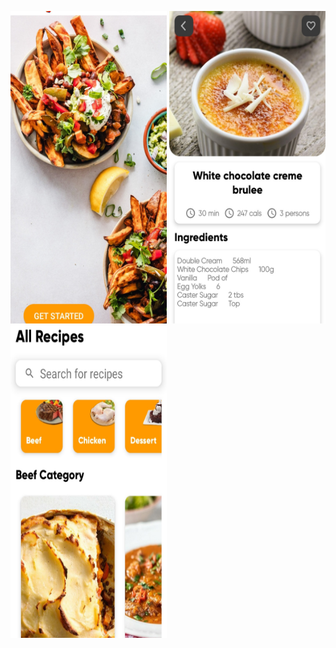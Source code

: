 
<img src="https://raw.githubusercontent.com/aniket691/RecipeApp/master/app/src/main/assets/Image1.jpg" height="500" width="250">             <img src="https://raw.githubusercontent.com/aniket691/RecipeApp/master/app/src/main/assets/image2.jpg" height="500" width="250">                  <img src="https://raw.githubusercontent.com/aniket691/RecipeApp/master/app/src/main/assets/image3.jpg" height="500" width="250">


